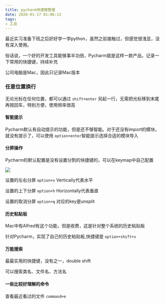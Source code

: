 ```yaml
---
title: pycharm快捷键整理
date: 2020-01-17 01:06:13
tags:
- 工具
---
```


最近实习准备下班之后好好学一学python，虽然之前接触过，但感觉很浅显，没有深入使用。

俗话说，一个好的开发工具能够事半功倍，Pycharm就是这样一款产品，记录一下常用的快捷键，持续补充

公司电脑是Mac，因此只记录Mac版本

<!--more-->

### 任意位置换行

无论光标在任何位置，都可以通过 `shift+enter` 另起一行，无需把光标移到末尾再按回车，特别方便，使用频率很高



#### 智能提示

Pycharm默认有自动提示的功能，但是还不够智能。对于还没有import的模块，就没有提示了，可以使用 `option+enter`智能提示选择合适的模块导入



####  分屏操作

Pycharm的默认配置是没有设置分割的快捷键的，可以在keymap中自己配置

![](/pic/pycharm分屏.png)

设置的左右分屏  `option+v`     Vertically代表水平

设置的上下分屏  `option+h`     Horizontally代表垂直

设置的取消分屏  `option+q`    对应的key是unsplit



#### 历史粘贴板

Mac中有Alfred有这个功能，但是收费，这是针对整个系统的历史粘贴板

针对Pycharm，实现了自己的历史粘贴板,快捷键是 `option+shift+v`



#### 万能搜索

最最实用的快捷键，没有之一，double shift

可以搜索类名、文件名、方法名



#### 一些比较好理解的命令

查看最近看过的文件   `command+e`



